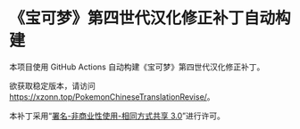 # 《宝可梦》第四世代汉化修正补丁自动构建

本项目使用 GitHub Actions 自动构建《宝可梦》第四世代汉化修正补丁。

欲获取稳定版本，请访问 <https://xzonn.top/PokemonChineseTranslationRevise/>。

本补丁采用“[署名-非商业性使用-相同方式共享 3.0](https://creativecommons.org/licenses/by-nc-sa/3.0/deed.zh)”进行许可。